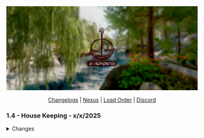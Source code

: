 <!DOCTYPE html>
<html lang="en">
<head>
  <meta charset="UTF-8" />
  <meta name="viewport" content="width=device-width, initial-scale=1.0" />
  <link rel="preconnect" href="https://fonts.googleapis.com">
  <link rel="preconnect" href="https://fonts.gstatic.com" crossorigin>
  <link href="https://fonts.googleapis.com/css2?family=Roboto:ital,wght@0,100..900;1,100..900&display=swap" rel="stylesheet">
  <link rel="stylesheet" href="https://raw.githubusercontent.com/ItzIvy05/SkyGround/main/style/main.css">
</head>
<body>
<a href="https://www.nexusmods.com/skyrimspecialedition/mods/147012"><img src="https://github.com/ItzIvy05/SkyGround-Chronicles/blob/main/Resources/5.png"></a>

<p align="center">
  <a href="https://github.com/ItzIvy05/SkyGround-Chronicles/blob/main/CHANGELOG.md">Changelogs</a> |
  <a href="https://www.nexusmods.com/skyrimspecialedition/mods/147012">Nexus</a> |
  <a href="https://loadorderlibrary.com/lists/skyground-chronicles-2">Load Order</a> |
  <a href="https://discord.gg/FB62v6whbh">Discord</a>
</p>

### 1.4 - House Keeping - x/x/2025
<Details>
   <summary>Changes</summary>  
    
#### New Additions
~~~
Wine Duchess (3BA SMP)
Simply Knock SE - Simply Knock - Don't Just Walk Away From Me - Simply Knock SKSE64 DLL
Riton Windhelm
DD - Void Warblade by Vergi (New Hidden Sword)
LIM - Windhelm Fixes
Spaghetti's Cities - Windhelm
High Poly NPC Overhaul - JK's Skyrim
JK's Skyrim (Windhelm Only)
Voiced Narrative - Ghosts of the Tribunal (Creation Club)
Taunt Your Enemies - Taunting Matters
Remote Interactions
Babbling Brooks - A Water Audio Overhaul
Horse Whistle Key
Inns Can Be Closed
Snazzy Towns and Settlements
First Person Animations - For Some Mods
The Great Village of Kynesgrove
The Great Village of Kynesgrove Patch Collection
Rob's Bug Fixes - TGC Kynesgrove
Custom COTN Optimized Meshes
slightly Better Oil
~~~

#### Removed
~~~
Skyrim Extended Cut - Saints and Seducers
   Skyrim Extended Cut Saints and Seducers - Quest Patch
   Extended Cut - Saints and Seducers Paper Map for FWMF
   Requiem - Extended Cut Saints and Seducers (ECSS)
   Witchy Wilderness Saints and Seducers patch
   Gore - Saints and Seducers Extended Cut
   Trad - Saints and Seducers Extended Cut Patch

Wyrmstooth - Core Mod
   Dragonborn Compatibility Patch
   2x Generative Upscaled Textures
   Rare Curios Ingredients
   Suleyk Retexture SE
   Requiem - Wyrmstooth (Updated)
   Wyrmstooth CBBE 3BA and (or) HIMBO Patch
   Wyrmstooth Paper Map for FWMF by Limon
   Wyrmstooth - Settings Loader
   Modpocalypse NPCs - Wyrmstooth
   Wyrmstooth Animated - ENB Light - Community Shader Light Limit Fix Light
   Nature of the Wild Lands 3.X - Wyrmstooth Compatibility Patch
   Xelzaz - Custom Fully Voiced Argonian Telvanni Follower - Xelzaz Anniversary Edition Update
   Missives - Solstheim Patch

Thunderchild - Epic Shouts and Immersion (Veryyyyyy script heavy and annoying)
   Thunderchild Sky UI Compatibility Patch
   Requiem Ethereal Ignores Traps (Thunderchild)
   All the patches.

ENB (Moved to CS)
   Sky Reflection Fix for ENB
   ENB Light Detection Fix
   Particle Patch for ENB
   Less Distracting Blowing Snow Effects for ENB Particle Patch
   Enhanced Volumetric Lighting and Shadows (EVLaS)
   Splashes Of Storms
   Rudy fix for Splashes of Storms and ENB
   NAT.ENB III - Natural and Atmospheric Tamriel ENB 3.1.1C
   Happier NAT III Weathers
   NAT.CS III
   NAT ENB Bizarre Shadow Fix
   ENB Light
   Amon - SK textures All in One
   ENB Input Disabler
   KiLoader for Skyrim
   ENB Anti-Aliasing - AMD FSR 3.1 - NVIDIA DLAA
   ENB Worldspace Weatherlists
   ENB Terrain Blending Fix
   Silent Horizons 2 - Shader Core

Nightgate Inn Revived (Just tooo broken)
Security Overhaul SKSE - Lock Variations and its addon (Replaced by Skyblivion Lockpick Menu)
World Encounter Hostility Fix (Replaced with better solution from The Pigeon's Nest)
Andrealphus' Papyrus Functions
Attack Animation Fling Fix NG
Requiem Lockbashing Damages Loot
Requiem - Lock Bash Threshold Meter
Requiem - Lock Bash Threshold Meter - Untarnished
Shouts of Stallholders
Sprint Swim Redux SKSE
HFs - Whiterun Temple bench - remodel
FYX - 3D Whiterun Castle Bridge
Skyrim Souls RE - Updated
Skyrim Souls RE - Updated - (Fixed)
Death Drop Overhaul
SkyUI - Survival Mode
Edge UI - Modern Skyrim Interface
Woodsheds of Skyrim (Too lazy to make patches)
Wielding Sun Stuff Hurts Vamps - Werewolf Silver Patch (Made my own)
Drift Material Fixes (No Longer needed)
Dirt Cliffs Enhancement - High Quality Ivy
Vanaheimr Landscapes - Lux Patch (No Longer needed)
Myrwatch - Editable Home Cells (Cell Bug Workaround) (No Longer needed)
Myrwatch - House Fix - USCCCP Patch (No Longer needed)
Myrwatch - TnE - MyrwatchVaultFix - USCCCP Patch (No Longer needed)
Trad_AE_Myrwatch_Requiem_Patch (No Longer needed)
Sunder and Wraithguard - Editable Vault Cell (Cell Bug Workaround) (No Longer needed)
Sunder and Wraithguard - Editable Vault Cell (Cell Bug Workaround) - USCCCP Patch (No Longer needed)
Sunder and Wraithguard - Vault Fix (No Longer needed)
CC Bittercup - Tweaks and Enhancements - TnE Patch (No Longer needed)
Expanded Towns and Cities - Rorikstead (Part of ETAC Complete)
Expanded Towns and Cities - Darkwater Crossing (Part of ETAC Complete)
The Great Town of Karthwasten SSE (Not compatible with ETAC and has nav mesh errors)
CC Arcane Accessories - Tweaks and Enhancements (i didnt like the changes that were done to some of the speel, it almost made few of them useless)
Animated Ice Floes (Cause CTD with GKB Waves Reborn)
OIL by Ramccoid (No longer needed)
CC Bone Colossus Skeleton Fix (No longer needed)
Floating Ash Pile Fix (No longer needed)
~~~

#### Updated
~~~
Vanaheimr Landscapes - AIO
Easy Console Commands
RedBag's Falkreath - Granite Hill Addon FOMOD
PhotoMode
Simple Hunting Overhaul
Better Third Person Selection - BTPS
Easy Console Commands
SkyParkour v3 - Procedural Parkour Framework (SPPF)
Object Categorization Framework - Some KID Patches - I4 - OCF
Skyrim Cut Content Restoration - Patch Collection
RedBag's Falkreath - Granite Hill Addon
NAT.CS III
DynDOLOD 3 Alpha
Riverwood Trader Is A Mess
DALC Fix Preset
Snazzy Location Resources
Snazzy Misc Locations AIO
Detection Meter AE Support
Icy Mesh Remaster
Bathing in Skyrim - Renewed
Voiced Narrative - Fishing
CC Myrwatch - Tweaks and Enhancements
CC Bittercup - Tweaks and Enhancements
Elemental Mastery Magic
Core Impact Framework (CIF)
Sonders Keyword Distribution Resources
CC Hendraheim - Tweaks and Enhancements (HenTE)
Growl - Werebeasts of Skyrim
Helmet Toggle 2
SSE Engine Fixes (SKSE Plugin)
Ivy Riverwood Overhaul
Docks of Riverwood
Legacy of the Dragonborn Patches (Official)
H.O.A. - Hyperspecific Occlusion Addon
Enhanced Rocks and Mountains - Complex Material and PBR
Flat World Map Framework
JK's - ClefJ's Fort Dawnguard
Combat Music Fix NG Updated
Widescreen Scale Removed
Sigils of Skill - Custom Skills Menu icons
Simplicity of Seeding
NPC Stuck in Bleedout fix

~~~

#### Fixes
~~~
Fixed Savior's Hide rating.
Skyfall's Fort Dawnguard Roofs - JK and ClefJ Combo patch
Should fix sometime Sorine or Gunmar not appearing in quest A New Order
Fixed LOD of soo many mods
Custom optimized meshes for aloot mods.
~~~

#### Changes
~~~
Removed the Wraiths added to the Myrwatch main cell (Myrwatch is already difficult to obtain, and the Wraiths make a mess in the cell).
Reverted unnecessary changes in the Werewolf Requiem Patch:
   Transformation timer restored to 90 seconds (down from 24 In-game hours).
   Attack distance increased from 0.35 to 0.75.
~~~
</Details>

</body>
</html>